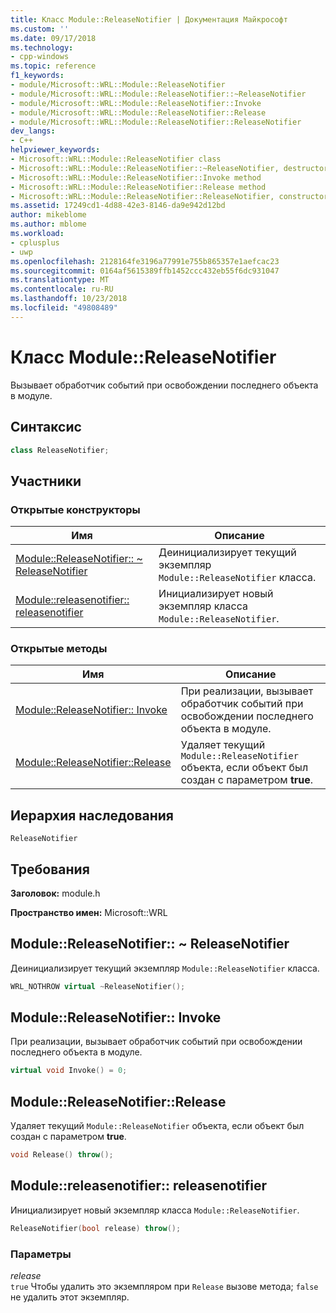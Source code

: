 ```yaml
---
title: Класс Module::ReleaseNotifier | Документация Майкрософт
ms.custom: ''
ms.date: 09/17/2018
ms.technology:
- cpp-windows
ms.topic: reference
f1_keywords:
- module/Microsoft::WRL::Module::ReleaseNotifier
- module/Microsoft::WRL::Module::ReleaseNotifier::~ReleaseNotifier
- module/Microsoft::WRL::Module::ReleaseNotifier::Invoke
- module/Microsoft::WRL::Module::ReleaseNotifier::Release
- module/Microsoft::WRL::Module::ReleaseNotifier::ReleaseNotifier
dev_langs:
- C++
helpviewer_keywords:
- Microsoft::WRL::Module::ReleaseNotifier class
- Microsoft::WRL::Module::ReleaseNotifier::~ReleaseNotifier, destructor
- Microsoft::WRL::Module::ReleaseNotifier::Invoke method
- Microsoft::WRL::Module::ReleaseNotifier::Release method
- Microsoft::WRL::Module::ReleaseNotifier::ReleaseNotifier, constructor
ms.assetid: 17249cd1-4d88-42e3-8146-da9e942d12bd
author: mikeblome
ms.author: mblome
ms.workload:
- cplusplus
- uwp
ms.openlocfilehash: 2128164fe3196a77991e755b865357e1aefcac23
ms.sourcegitcommit: 0164af5615389ffb1452ccc432eb55f6dc931047
ms.translationtype: MT
ms.contentlocale: ru-RU
ms.lasthandoff: 10/23/2018
ms.locfileid: "49808489"
---
```

# <a name="modulereleasenotifier-class"></a>Класс Module::ReleaseNotifier

Вызывает обработчик событий при освобождении последнего объекта в модуле.

## <a name="syntax"></a>Синтаксис

```cpp
class ReleaseNotifier;
```

## <a name="members"></a>Участники

### <a name="public-constructors"></a>Открытые конструкторы

Имя                                                                                | Описание
----------------------------------------------------------------------------------- | --------------------------------------------------------------------------
[Module::ReleaseNotifier:: ~ ReleaseNotifier](#releasenotifier-tilde-releasenotifier) | Деинициализирует текущий экземпляр `Module::ReleaseNotifier` класса.
[Module::releasenotifier:: releasenotifier](#releasenotifier-releasenotifier)        | Инициализирует новый экземпляр класса `Module::ReleaseNotifier`.

### <a name="public-methods"></a>Открытые методы

Имя                                                         | Описание
------------------------------------------------------------ | --------------------------------------------------------------------------------------------------------------
[Module::ReleaseNotifier:: Invoke](#releasenotifier-invoke)   | При реализации, вызывает обработчик событий при освобождении последнего объекта в модуле.
[Module::ReleaseNotifier::Release](#releasenotifier-release) | Удаляет текущий `Module::ReleaseNotifier` объекта, если объект был создан с параметром **true**.

## <a name="inheritance-hierarchy"></a>Иерархия наследования

`ReleaseNotifier`

## <a name="requirements"></a>Требования

**Заголовок:** module.h

**Пространство имен:** Microsoft::WRL

## <a name="releasenotifier-tilde-releasenotifier"></a>Module::ReleaseNotifier:: ~ ReleaseNotifier

Деинициализирует текущий экземпляр `Module::ReleaseNotifier` класса.

```cpp
WRL_NOTHROW virtual ~ReleaseNotifier();
```

## <a name="releasenotifier-invoke"></a>Module::ReleaseNotifier:: Invoke

При реализации, вызывает обработчик событий при освобождении последнего объекта в модуле.

```cpp
virtual void Invoke() = 0;
```

## <a name="releasenotifier-release"></a>Module::ReleaseNotifier::Release

Удаляет текущий `Module::ReleaseNotifier` объекта, если объект был создан с параметром **true**.

```cpp
void Release() throw();
```

## <a name="releasenotifier-releasenotifier"></a>Module::releasenotifier:: releasenotifier

Инициализирует новый экземпляр класса `Module::ReleaseNotifier`.

```cpp
ReleaseNotifier(bool release) throw();
```

### <a name="parameters"></a>Параметры

*release*<br/>
`true` Чтобы удалить это экземпляром при `Release` вызове метода; `false` не удалить этот экземпляр.
